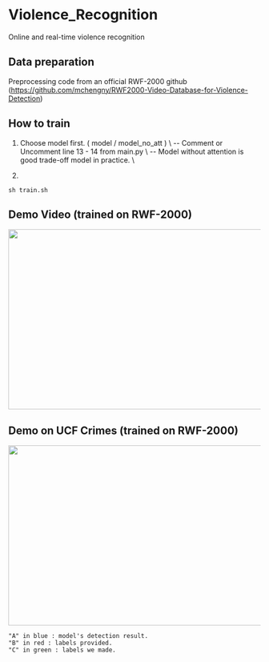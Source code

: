 # Violence_Recognition
Online and real-time violence recognition


## Data preparation
Preprocessing code from an official RWF-2000 github (https://github.com/mchengny/RWF2000-Video-Database-for-Violence-Detection)


## How to train
1. Choose model first. ( model / model_no_att ) \\
 -- Comment or Uncomment line 13 - 14 from main.py \\ 
 -- Model without attention is good trade-off model in practice. \\

2. 
```
sh train.sh
```



## Demo Video (trained on RWF-2000)
<img src="figures/three.gif" width="640" height="360"/>

## Demo on UCF Crimes (trained on RWF-2000)
<img src="figures/final.gif" width="640" height="360"/>

```
"A" in blue : model's detection result.
"B" in red : labels provided.
"C" in green : labels we made.
```

